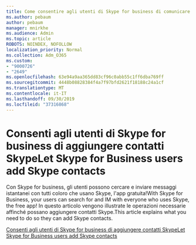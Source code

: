 ```yaml
---
title: Come consentire agli utenti di Skype for business di comunicare con gli utenti di Skype
ms.author: pebaum
author: pebaum
manager: mnirkhe
ms.audience: Admin
ms.topic: article
ROBOTS: NOINDEX, NOFOLLOW
localization_priority: Normal
ms.collection: Adm_O365
ms.custom:
- "9000726"
- "2649"
ms.openlocfilehash: 63e94a9aa365dd83cf96c0abb55c1ff6dba769ff
ms.sourcegitcommit: 4448b08828384f4a7f97bfd2621f18188c24a1cf
ms.translationtype: MT
ms.contentlocale: it-IT
ms.lasthandoff: 09/30/2019
ms.locfileid: "37316868"
---
```

# <a name="let-skype-for-business-users-add-skype-contacts"></a><span data-ttu-id="9c1af-102">Consenti agli utenti di Skype for business di aggiungere contatti Skype</span><span class="sxs-lookup"><span data-stu-id="9c1af-102">Let Skype for Business users add Skype contacts</span></span>

<span data-ttu-id="9c1af-103">Con Skype for business, gli utenti possono cercare e inviare messaggi istantanei con tutti coloro che usano Skype, l'app gratuita!</span><span class="sxs-lookup"><span data-stu-id="9c1af-103">With Skype for Business, your users can search for and IM with everyone who uses Skype, the free app!</span></span> <span data-ttu-id="9c1af-104">In questo articolo vengono illustrate le operazioni necessarie affinché possano aggiungere contatti Skype.</span><span class="sxs-lookup"><span data-stu-id="9c1af-104">This article explains what you need to do so they can add Skype contacts.</span></span>

[<span data-ttu-id="9c1af-105">Consenti agli utenti di Skype for business di aggiungere contatti Skype</span><span class="sxs-lookup"><span data-stu-id="9c1af-105">Let Skype for Business users add Skype contacts</span></span>](https://docs.microsoft.com/skypeforbusiness/set-up-skype-for-business-online/let-skype-for-business-users-add-skype-contacts)